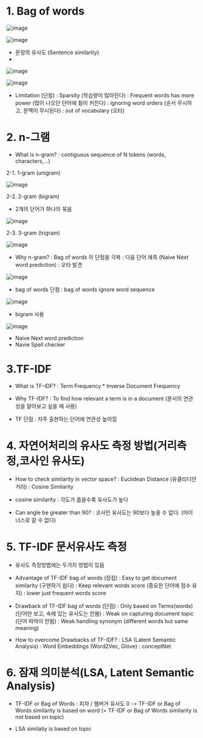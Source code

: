 # 1. Bag of words

![image](https://user-images.githubusercontent.com/79880336/149944938-e0f3fe9b-a737-450f-88fa-fbc7eb90251d.png)

![image](https://user-images.githubusercontent.com/79880336/149944980-be6a7c12-058e-4829-a56e-cb3d3b26f98f.png)

- 문장의 유사도 (Sentence similarity)
- 
![image](https://user-images.githubusercontent.com/79880336/149945011-5868a680-1533-4a19-b181-bdfa61b8c5a5.png)

![image](https://user-images.githubusercontent.com/79880336/149945101-b937f5da-d535-4f53-a08a-5d143e4ebb84.png)

- Limitation (단점)
: Sparsity (학습량이 많아진다)
: Frequent words has more power (많이 나오던 단어에 힘이 커진다)
: ignoring word orders (순서 무시하고, 문맥이 무시된다)
: out of vocabulary (오타)


# 2. n-그램

- What is n-gram? 
: contiguous sequence of N tokens (words, characters,...)

2-1. 1-gram (unigram)

![image](https://user-images.githubusercontent.com/79880336/149945416-1cbccca7-d5ef-4bef-8670-5f8f3e87db01.png)

2-2. 2-gram (bigram)
- 2개의 단어가 하나의 묶음

![image](https://user-images.githubusercontent.com/79880336/149945460-7d94cd9a-77fe-468e-8c53-40b2cbd121b8.png)

2-3. 3-gram (trigram)

![image](https://user-images.githubusercontent.com/79880336/149945526-2b64d890-c88d-43b8-b6c2-c435e3f11bfb.png)

- Why n-gram?
: Bag of words 의 단점을 극복
: 다음 단어 예측 (Naive Next word prediction)
: 오타 발견

![image](https://user-images.githubusercontent.com/79880336/149945613-301a6bca-d11e-4dc8-9ccd-d76496c326d5.png)

- bag of words 단점
: bag of words ignore word sequence

![image](https://user-images.githubusercontent.com/79880336/149945836-05e4abc0-d98a-4154-bb58-e6d03c29f041.png)

- bigram 사용

![image](https://user-images.githubusercontent.com/79880336/149945977-2351f8c0-07d0-4c07-8c72-7348d9667a7e.png)

- Naive Next word prediction
- Navie Spell checker



# 3.TF-IDF

- What is TF-IDF?
: Term Frequency * Inverse Document Frequency

- Why TF-IDF?
: To find how relevant a term is in a document (문서의 연관성을 알아보고 싶을 때 사용)

- TF 단점
: 자주 출현하는 단어에 연관성 높아짐

# 4. 자연어처리의 유사도 측정 방법(거리측정,코사인 유사도)

- How to check similarity in vector space?
: Euclidean Distance (유클리디안 거리)
: Cosine Similarity


- cosine similarity
: 각도가 좁을수록 유사도가 높다

- Can angle be greater than 90?
: 코사인 유사도는 90보다 높을 수 없다. (마이너스로 갈 수 없다)

# 5. TF-IDF 문서유사도 측정

- 유사도 측정방법에는 두가지 방법이 있음

- Advantage of TF-IDF bag of words (장점)
: Easy to get document similarity (구현하기 쉽다)
: Keep relevant words score (중요한 단어에 점수 유지)
: lower just frequent words score 

- Drawback of TF-IDF bag of words (단점)
: Only based on Terms(words) (단어만 보고, 속에 있는 유사도는 안봄)
: Weak on capturing document topic (단어 파악이 안됨)
: Weak handling synonym (different words but same meaning)

- How to overcome Drawbacks of TF-IDF?
: LSA (Latent Semantic Analysis)
: Word Embeddings (Word2Vec, Glove)
: conceptNet

# 6. 잠재 의미분석(LSA, Latent Semantic Analysis)

- TF-IDF or Bag of Words : 피자 / 햄버거 유사도 0 
-> TF-IDF or Bag of Words similarity is based on word 
(= TF-IDF or Bag of Words similarity is not based on topic)

- LSA similatiy is based on topic
